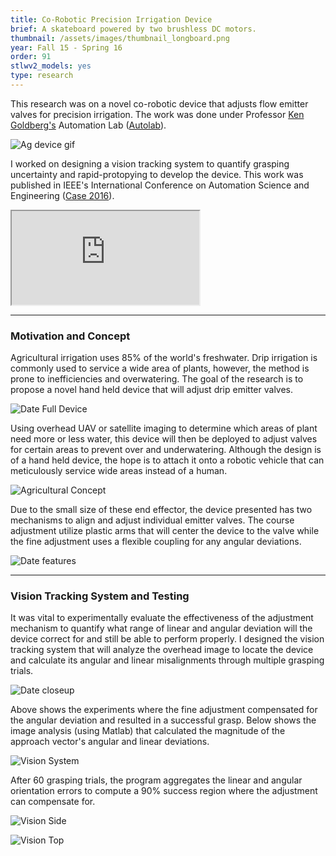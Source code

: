 ```yaml
---
title: Co-Robotic Precision Irrigation Device
brief: A skateboard powered by two brushless DC motors.
thumbnail: /assets/images/thumbnail_longboard.png
year: Fall 15 - Spring 16
order: 91
stlwv2_models: yes
type: research
---
```

This research was on a novel co-robotic device that adjusts flow emitter valves for precision irrigation.
The work was done under Professor [Ken Goldberg's](https://goldberg.berkeley.edu/) Automation Lab ([Autolab](http://autolab.berkeley.edu/)).

![Ag device gif](/website/assets/images/DateVid.gif)

I worked on designing a vision tracking system to quantify grasping uncertainty and rapid-protopying to develop the device.
This work was published in IEEE's International Conference on Automation Science and Engineering ([Case 2016](https://case2016.org/)).
<iframe src="https://drive.google.com/file/d/12ypk1qmx5Z6cz8-U_-WBLpgAvT6WvO8Q/preview"></iframe>

---
### Motivation and Concept

Agricultural irrigation uses 85% of the world's freshwater. 
Drip irrigation is commonly used to service a wide area of plants, however, the method is prone to inefficiencies and overwatering.
The goal of the research is to propose a novel hand held device that will adjust drip emitter valves.

![Date Full Device](/website/assets/images/DATE.jpg)

Using overhead UAV or satellite imaging to determine which areas of plant need more or less water, this device will then be deployed to adjust valves for certain areas to prevent over and underwatering.
Although the design is of a hand held device, the hope is to attach it onto a robotic vehicle that can meticulously service wide areas instead of a human.

![Agricultural Concept](/website/assets/images/AgConcept.jpg)

Due to the small size of these end effector, the device presented has two mechanisms to align and adjust individual emitter valves.
The course adjustment utilize plastic arms that will center the device to the valve while the fine adjustment uses a flexible coupling for any angular deviations.

![Date features](/website/assets/images/dateViews.jpg)

---
### Vision Tracking System and Testing

It was vital to experimentally evaluate the effectiveness of the adjustment mechanism to quantify what range of linear and angular deviation will the device correct for and still be able to perform properly.
I designed the vision tracking system that will analyze the overhead image to locate the device and calculate its angular and linear misalignments through multiple grasping trials.

![Date closeup](/website/assets/images/closeup.jpg)

Above shows the experiments where the fine adjustment compensated for the angular deviation and resulted in a successful grasp.
Below shows the image analysis (using Matlab) that calculated the magnitude of the approach vector's angular and linear deviations. 

![Vision System](/website/assets/images/visionSystem.jpg)

After 60 grasping trials, the program aggregates the linear and angular orientation errors to compute a 90% success region where the adjustment can compensate for.

![Vision Side](/website/assets/images/sideTestsSuccess.jpg)

![Vision Top](/website/assets/images/topTestsSuccess.jpg)
